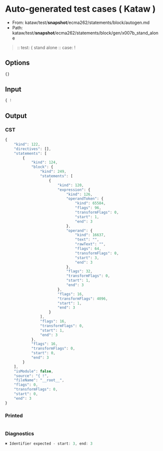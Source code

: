 # Auto-generated test cases ( Kataw )
- From: kataw/test/__snapshot__/ecma262/statements/block/autogen.md
- Path: kataw/test/__snapshot__/ecma262/statements/block/gen/x007b_stand_alone
> :: test: { stand alone
> :: case: !
## Options

`````js
{}
`````
## Input

`````js
{ !
`````
## Output

### CST

```javascript
{
    "kind": 122,
    "directives": [],
    "statements": [
        {
            "kind": 124,
            "block": {
                "kind": 249,
                "statements": [
                    {
                        "kind": 120,
                        "expression": {
                            "kind": 126,
                            "operandToken": {
                                "kind": 65584,
                                "flags": 96,
                                "transformFlags": 0,
                                "start": 1,
                                "end": 3
                            },
                            "operand": {
                                "kind": 16637,
                                "text": "",
                                "rawText": "",
                                "flags": 64,
                                "transformFlags": 0,
                                "start": 3,
                                "end": 3
                            },
                            "flags": 32,
                            "transformFlags": 0,
                            "start": 1,
                            "end": 3
                        },
                        "flags": 16,
                        "transformFlags": 4096,
                        "start": 1,
                        "end": 3
                    }
                ],
                "flags": 16,
                "transformFlags": 0,
                "start": 1,
                "end": 3
            },
            "flags": 16,
            "transformFlags": 0,
            "start": 0,
            "end": 3
        }
    ],
    "isModule": false,
    "source": "{ !",
    "fileName": "__root__",
    "flags": 0,
    "transformFlags": 0,
    "start": 0,
    "end": 3
}
```

### Printed

```javascript

```

### Diagnostics

```javascript
✖ Identifier expected - start: 3, end: 3

```

